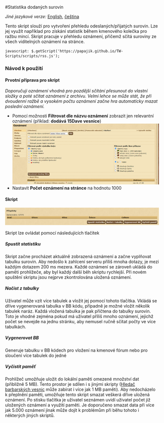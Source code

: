 #Statistika dodaných surovin

_Jiné jazykové verze:_ [English](rss_en.md), [čeština](rss_cs.md)

Tento skript slouží pro vytvoření přehledu odeslaných/přijatých surovin. 
Lze jej využít například pro získání statistik během kmenového kolečka pro ražbu mincí. 
Skript pracuje v přehledu oznámení, přičemž sčítá suroviny ze všech viditelných oznámení na stránce.

```
javascript: $.getScript('https://papajik.github.io/TW-Scripts/scripts/rss.js');
```

### Návod k použití

#### Prvotní příprava pro skript
_Doporučuji oznámení vhodná pro pozdější sčítání přesunout do vlastní složky a poté sčítat oznámení z archivu. 
Velmi lehce se může stát, že při dvoudenní ražbě a vysokém počtu oznámení začne hra automaticky mazat poslední oznámení._ 


* Pomocí možnosti __Filtrovat dle názvu oznámení__ zobrazit jen relevantní oznámení (příklad: **dodává 15Dave vesnice**)
![Filtrování](../media/images/rss_cs_1.png)
* Nastavit __Počet oznámení na stránce__ na hodnotu 1000

#### Skript
![Skript](../media/images/rss_cs_2.png)

Skript lze ovládat pomocí následujících tlačítek

##### Spustit statistiku

Skript začne procházet aktuálně zobrazená oznámení a začne vyplňovat tabulku surovin. 
Aby nedošlo k zahlcení serveru příliš mnoha dotazy, je mezi každým dotazem 200 ms mezera. 
Každé oznámení se zároveň ukládá do paměti prohlížeče, aby byl každý další běh skriptu rychlejší.
Při novém spuštění skriptu jsou nejprve zkontrolována uložená oznámení. 

##### Načíst z tabulky
Uživatel může vzít více tabulek a vložit jej pomocí tohoto tlačítka. Vkládá se dříve vygenerovaná tabulka v BB kódu, případně je možné vložit několik tabulek naráz. Každá vložená tabulka je pak přičtena do tabulky surovin. Toto je vhodné zejména pokud má uživatel příliš mnoho oznámení, jejichž počet se nevejde na jednu stránku, aby nemusel ručně sčítat počty ve více tabulkách.

##### Vygenerovat BB
Generuje tabulku v BB kódech pro vložení na kmenové fórum nebo pro sloučení více tabulek do jedné

##### Vyčistit paměť
Prohlížeč umožňuje uložit do lokální paměti omezené množství dat (přibližně 5 MB). 
Tento prostor je sdílen i s jinými skripty ([Hledač barbarských vesnic](https://forum.divokekmeny.cz/index.php?threads/vyhled%C3%A1v%C3%A1n%C3%AD-vesnic-barbar%C5%AF.27584/) může zabírat i více jak 1 MB paměti).
Aby nedocházelo k přeplnění paměti, umožňuje tento skript smazat veškerá dříve uložená oznámení. 
Po stisku tlačítka je uživatel seznámen uvidí uživatel počet již uložených oznámení a využití paměti. 
Je doporučeno smazat data při více jak 5.000 oznámení jinak může dojít k problémům při běhu tohoto i některých jiných skriptů.   


